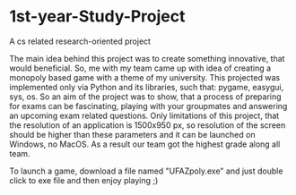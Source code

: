 # 1st-year-Study-Project
A cs related research-oriented project

The main idea behind this project was to create something innovative, that would beneficial. So, me with my team came up with idea of creating a monopoly based game with a
theme of my university. This projected was implemented only via Python and its libraries, such that: pygame, easygui, sys, os. So an aim of the project was to show, that 
a process of preparing for exams can be fascinating, playing with your groupmates and answering an upcoming exam related questions. Only limitations of this project, that the resolution of an application is 1500x950 px, so
resolution of the screen should be higher than these parameters and it can be launched on Windows, no MacOS. As a result our team got the highest grade along all team.

To launch a game, download a file named "UFAZpoly.exe" and just double click to exe file and then enjoy playing ;)
